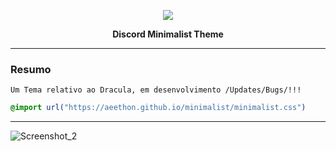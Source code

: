<p align="center">
    <img src="https://avatars3.githubusercontent.com/u/66197267?s=60&v=4">
    <p align="center"><b>Discord Minimalist Theme</b><p>
</p>

<hr>


### Resumo

```
Um Tema relativo ao Dracula, em desenvolvimento /Updates/Bugs/!!!
```
```css
@import url("https://aeethon.github.io/minimalist/minimalist.css")
```

<hr>

![Screenshot_2](https://user-images.githubusercontent.com/66197267/95032898-9fbeb700-0692-11eb-8ad1-5c5c4dbd30b4.png)

